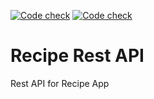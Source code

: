 [![Code check](https://github.com/cksidharthan/recipe/actions/workflows/ci.yml/badge.svg)](https://github.com/cksidharthan/recipe/actions/workflows/ci.yml)
[![Code check](https://github.com/cksidharthan/recipe/actions/workflows/ci.yml/badge.svg)](https://github.com/cksidharthan/recipe/actions/workflows/ci.yml)


# Recipe Rest API
Rest API for Recipe App
